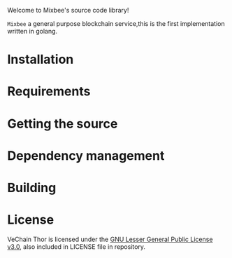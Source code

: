 
Welcome to Mixbee's source code library!

`Mixbee` a general purpose blockchain service,this is the first implementation written in golang.

# Installation

# Requirements


# Getting the source


# Dependency management


# Building

# License

VeChain Thor is licensed under the [GNU Lesser General Public License v3.0](https://www.gnu.org/licenses/lgpl-3.0.html), also included in LICENSE file in repository.





                                              

